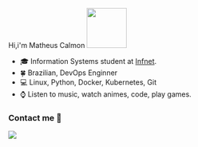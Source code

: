  Hi,i'm Matheus Calmon <img src="https://media.giphy.com/media/QXhSr6NDR4F5t69GL8/giphy.gif" height="80px" width="80px">
- :mortar_board: Information Systems student at [Infnet](https://www.infnet.edu.br/infnet/home/).
- :four_leaf_clover: Brazilian, DevOps Enginner
- :computer: Linux, Python, Docker, Kubernetes, Git
- :watch: Listen to music, watch animes, code, play games.

### Contact me :speech_balloon:
<a href="https://www.linkedin.com/in/matheuscarvalhosanderhus/" target="_blank"><img src="https://img.shields.io/badge/linkedin-%230077B5.svg?&style=for-the-badge&logo=linkedin&logoColor=white">

